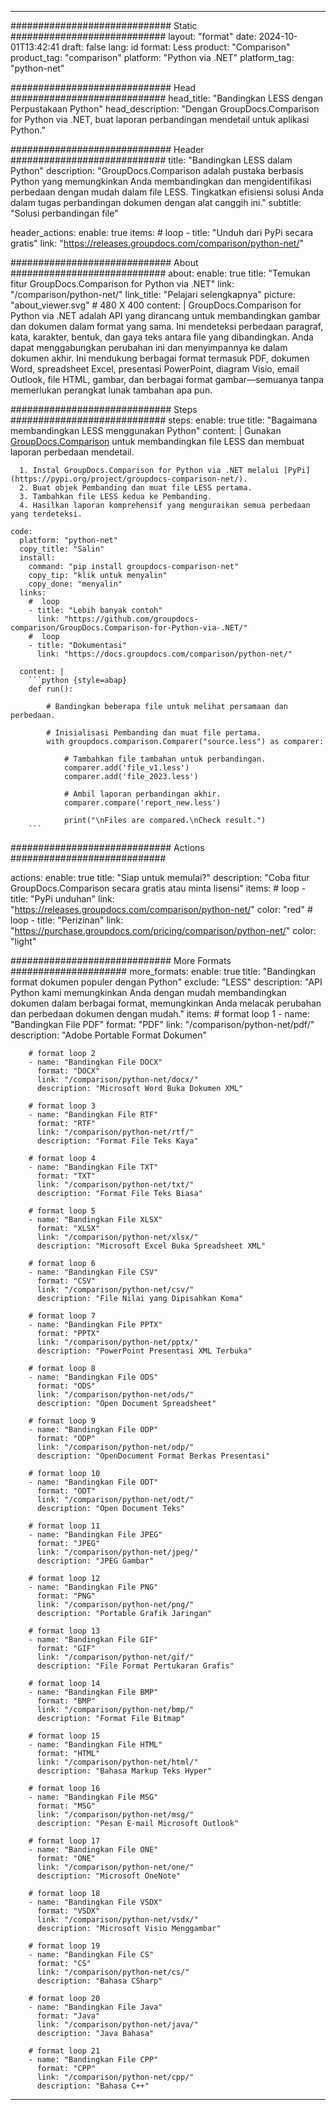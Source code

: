 
---
############################# Static ############################
layout: "format"
date:  2024-10-01T13:42:41
draft: false
lang: id
format: Less
product: "Comparison"
product_tag: "comparison"
platform: "Python via .NET"
platform_tag: "python-net"

############################# Head ############################
head_title: "Bandingkan LESS dengan Perpustakaan Python"
head_description: "Dengan GroupDocs.Comparison for Python via .NET, buat laporan perbandingan mendetail untuk aplikasi Python."

############################# Header ############################
title: "Bandingkan LESS dalam Python" 
description: "GroupDocs.Comparison adalah pustaka berbasis Python yang memungkinkan Anda membandingkan dan mengidentifikasi perbedaan dengan mudah dalam file LESS. Tingkatkan efisiensi solusi Anda dalam tugas perbandingan dokumen dengan alat canggih ini."
subtitle: "Solusi perbandingan file" 

header_actions:
  enable: true
  items:
    #  loop
    - title: "Unduh dari PyPi secara gratis"
      link: "https://releases.groupdocs.com/comparison/python-net/"
      
############################# About ############################
about:
    enable: true
    title: "Temukan fitur GroupDocs.Comparison for Python via .NET"
    link: "/comparison/python-net/"
    link_title: "Pelajari selengkapnya"
    picture: "about_viewer.svg" # 480 X 400
    content: |
       GroupDocs.Comparison for Python via .NET adalah API yang dirancang untuk membandingkan gambar dan dokumen dalam format yang sama. Ini mendeteksi perbedaan paragraf, kata, karakter, bentuk, dan gaya teks antara file yang dibandingkan. Anda dapat menggabungkan perubahan ini dan menyimpannya ke dalam dokumen akhir. Ini mendukung berbagai format termasuk PDF, dokumen Word, spreadsheet Excel, presentasi PowerPoint, diagram Visio, email Outlook, file HTML, gambar, dan berbagai format gambar—semuanya tanpa memerlukan perangkat lunak tambahan apa pun.

############################# Steps ############################
steps:
    enable: true
    title: "Bagaimana membandingkan LESS menggunakan Python"
    content: |
      Gunakan [GroupDocs.Comparison](https://products.groupdocs.com/comparison/python-net/) untuk membandingkan file LESS dan membuat laporan perbedaan mendetail.
      
      1. Instal GroupDocs.Comparison for Python via .NET melalui [PyPi](https://pypi.org/project/groupdocs-comparison-net/).
      2. Buat objek Pembanding dan muat file LESS pertama.
      3. Tambahkan file LESS kedua ke Pembanding.
      4. Hasilkan laporan komprehensif yang menguraikan semua perbedaan yang terdeteksi.
   
    code:
      platform: "python-net"
      copy_title: "Salin"
      install:
        command: "pip install groupdocs-comparison-net"
        copy_tip: "klik untuk menyalin"
        copy_done: "menyalin"
      links:
        #  loop
        - title: "Lebih banyak contoh"
          link: "https://github.com/groupdocs-comparison/GroupDocs.Comparison-for-Python-via-.NET/"
        #  loop
        - title: "Dokumentasi"
          link: "https://docs.groupdocs.com/comparison/python-net/"
          
      content: |
        ```python {style=abap}
        def run():

            # Bandingkan beberapa file untuk melihat persamaan dan perbedaan.

            # Inisialisasi Pembanding dan muat file pertama.
            with groupdocs.comparison.Comparer("source.less") as comparer:

                # Tambahkan file tambahan untuk perbandingan.
                comparer.add('file_v1.less')
                comparer.add('file_2023.less')

                # Ambil laporan perbandingan akhir.
                comparer.compare('report_new.less')

                print("\nFiles are compared.\nCheck result.")
        ```            

############################# Actions ############################

actions:
  enable: true
  title: "Siap untuk memulai?"
  description: "Coba fitur GroupDocs.Comparison secara gratis atau minta lisensi"
  items:
    #  loop
    - title: "PyPi unduhan"
      link: "https://releases.groupdocs.com/comparison/python-net/"
      color: "red"
        #  loop
    - title: "Perizinan"
      link: "https://purchase.groupdocs.com/pricing/comparison/python-net/"
      color: "light"


############################# More Formats #####################
more_formats:
    enable: true
    title: "Bandingkan format dokumen populer dengan Python"
    exclude: "LESS"
    description: "API Python kami memungkinkan Anda dengan mudah membandingkan dokumen dalam berbagai format, memungkinkan Anda melacak perubahan dan perbedaan dokumen dengan mudah."
    items: 
        # format loop 1
        - name: "Bandingkan File PDF"
          format: "PDF"
          link: "/comparison/python-net/pdf/"
          description: "Adobe Portable Format Dokumen"

        # format loop 2
        - name: "Bandingkan File DOCX"
          format: "DOCX"
          link: "/comparison/python-net/docx/"
          description: "Microsoft Word Buka Dokumen XML"

        # format loop 3
        - name: "Bandingkan File RTF"
          format: "RTF"
          link: "/comparison/python-net/rtf/"
          description: "Format File Teks Kaya"

        # format loop 4
        - name: "Bandingkan File TXT"
          format: "TXT"
          link: "/comparison/python-net/txt/"
          description: "Format File Teks Biasa"

        # format loop 5
        - name: "Bandingkan File XLSX"
          format: "XLSX"
          link: "/comparison/python-net/xlsx/"
          description: "Microsoft Excel Buka Spreadsheet XML"

        # format loop 6
        - name: "Bandingkan File CSV"
          format: "CSV"
          link: "/comparison/python-net/csv/"
          description: "File Nilai yang Dipisahkan Koma"

        # format loop 7
        - name: "Bandingkan File PPTX"
          format: "PPTX"
          link: "/comparison/python-net/pptx/"
          description: "PowerPoint Presentasi XML Terbuka"

        # format loop 8
        - name: "Bandingkan File ODS"
          format: "ODS"
          link: "/comparison/python-net/ods/"
          description: "Open Document Spreadsheet"

        # format loop 9
        - name: "Bandingkan File ODP"
          format: "ODP"
          link: "/comparison/python-net/odp/"
          description: "OpenDocument Format Berkas Presentasi"

        # format loop 10
        - name: "Bandingkan File ODT"
          format: "ODT"
          link: "/comparison/python-net/odt/"
          description: "Open Document Teks"

        # format loop 11
        - name: "Bandingkan File JPEG"
          format: "JPEG"
          link: "/comparison/python-net/jpeg/"
          description: "JPEG Gambar"

        # format loop 12
        - name: "Bandingkan File PNG"
          format: "PNG"
          link: "/comparison/python-net/png/"
          description: "Portable Grafik Jaringan"

        # format loop 13
        - name: "Bandingkan File GIF"
          format: "GIF"
          link: "/comparison/python-net/gif/"
          description: "File Format Pertukaran Grafis"

        # format loop 14
        - name: "Bandingkan File BMP"
          format: "BMP"
          link: "/comparison/python-net/bmp/"
          description: "Format File Bitmap"

        # format loop 15
        - name: "Bandingkan File HTML"
          format: "HTML"
          link: "/comparison/python-net/html/"
          description: "Bahasa Markup Teks Hyper"

        # format loop 16
        - name: "Bandingkan File MSG"
          format: "MSG"
          link: "/comparison/python-net/msg/"
          description: "Pesan E-mail Microsoft Outlook"

        # format loop 17
        - name: "Bandingkan File ONE"
          format: "ONE"
          link: "/comparison/python-net/one/"
          description: "Microsoft OneNote"

        # format loop 18
        - name: "Bandingkan File VSDX"
          format: "VSDX"
          link: "/comparison/python-net/vsdx/"
          description: "Microsoft Visio Menggambar"

        # format loop 19
        - name: "Bandingkan File CS"
          format: "CS"
          link: "/comparison/python-net/cs/"
          description: "Bahasa CSharp"

        # format loop 20
        - name: "Bandingkan File Java"
          format: "Java"
          link: "/comparison/python-net/java/"
          description: "Java Bahasa"
          
        # format loop 21
        - name: "Bandingkan File CPP"
          format: "CPP"
          link: "/comparison/python-net/cpp/"
          description: "Bahasa C++"
---